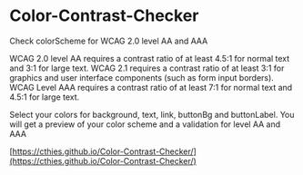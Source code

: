 # Color-Contrast-Checker
Check colorScheme for WCAG 2.0 level AA and AAA

WCAG 2.0 level AA requires a contrast ratio of at least 4.5:1 for normal text and 3:1 for large text.
WCAG 2.1 requires a contrast ratio of at least 3:1 for graphics and user interface components (such as form input borders).
WCAG Level AAA requires a contrast ratio of at least 7:1 for normal text and 4.5:1 for large text.

Select your colors for background, text, link, buttonBg and buttonLabel. 
You will get a preview of your color scheme and a validation for level AA and AAA

[https://cthies.github.io/Color-Contrast-Checker/](https://cthies.github.io/Color-Contrast-Checker/)
